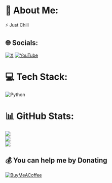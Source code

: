 # 💫 About Me:
⚡ Just Chill


## 🌐 Socials:
[![X](https://img.shields.io/badge/X-black.svg?logo=X&logoColor=white)](https://x.com/theexploitlab) [![YouTube](https://img.shields.io/badge/YouTube-%23FF0000.svg?logo=YouTube&logoColor=white)](https://youtube.com/@UCcWoNge_ew8t0-riYR3XAjA) 

# 💻 Tech Stack:
![Python](https://img.shields.io/badge/python-3670A0?style=flat-square&logo=python&logoColor=ffdd54)
# 📊 GitHub Stats:
![](https://github-readme-stats.vercel.app/api?username=dineshpathro90&theme=one_dark_pro&hide_border=false&include_all_commits=false&count_private=false)<br/>
![](https://github-readme-streak-stats.herokuapp.com/?user=dineshpathro90&theme=one_dark_pro&hide_border=false)<br/>
![](https://github-readme-stats.vercel.app/api/top-langs/?username=dineshpathro90&theme=one_dark_pro&hide_border=false&include_all_commits=false&count_private=false&layout=compact)

  ## 💰 You can help me by Donating
  [![BuyMeACoffee](https://img.shields.io/badge/Buy%20Me%20a%20Coffee-ffdd00?style=for-the-badge&logo=buy-me-a-coffee&logoColor=black)](https://buymeacoffee.com/buymeacoffee.com/dineshpathm) 

  
<!-- Proudly created with GPRM ( https://gprm.itsvg.in ) -->
